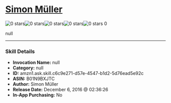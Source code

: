 # [Simon Müller](http://alexa.amazon.com/#skills/amzn1.ask.skill.c6c9e271-d57e-4547-b1d2-5d76ead5e92c)
![0 stars](../../images/ic_star_border_black_18dp_1x.png)![0 stars](../../images/ic_star_border_black_18dp_1x.png)![0 stars](../../images/ic_star_border_black_18dp_1x.png)![0 stars](../../images/ic_star_border_black_18dp_1x.png)![0 stars](../../images/ic_star_border_black_18dp_1x.png) 0

null

***

### Skill Details

* **Invocation Name:** null
* **Category:** null
* **ID:** amzn1.ask.skill.c6c9e271-d57e-4547-b1d2-5d76ead5e92c
* **ASIN:** B01N9BXJTC
* **Author:** Simon Müller
* **Release Date:** December 6, 2016 @ 02:36:26
* **In-App Purchasing:** No
